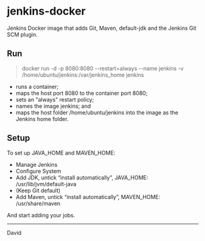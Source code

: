 # jenkins-docker
Jenkins Docker image that adds Git, Maven, default-jdk and the Jenkins Git SCM plugin.

## Run

>    docker run -d -p 8080:8080 --restart=always --name jenkins -v /home/ubuntu/jenkins:/var/jenkins_home jenkins

 * runs a container;
 * maps the host port 8080 to the container port 8080;
 * sets an "always" restart policy;
 * names the image jenkins; and
 * maps the host folder /home/ubuntu/jenkins into the image as the Jenkins home folder.

## Setup

To set up JAVA_HOME and MAVEN_HOME:
 * Manage Jenkins
 * Configure System
 * Add JDK, untick “install automatically”, JAVA_HOME: /usr/lib/jvm/default-java
 * (Keep Git default)
 * Add Maven, untick “install automatically”, MAVEN_HOME: /usr/share/maven

And start adding your jobs.

---

David